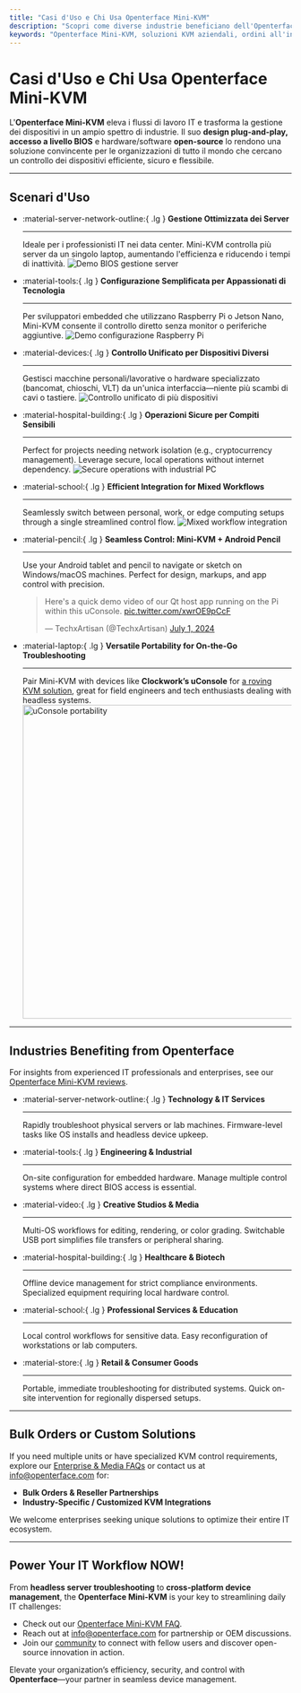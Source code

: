 ```yaml
---
title: "Casi d'Uso e Chi Usa Openterface Mini-KVM"
description: "Scopri come diverse industrie beneficiano dell'Openterface Mini-KVM per ottimizzare i flussi di lavoro IT, abilitare l'accesso a livello BIOS e migliorare l'efficienza operativa. Esplora anche una varietà di scenari d'uso come la gestione dei server, la configurazione di Raspberry Pi, operazioni sicure, controllo con matita Android e risoluzione dei problemi sul campo con uConsole."
keywords: "Openterface Mini-KVM, soluzioni KVM aziendali, ordini all'ingrosso, hardware open-source, accesso a livello BIOS, gestione dispositivi senza testa, operazioni IT sicure, controllo multipiattaforma, ingegneria, studi creativi, produzione, IT sanitario, gestione server, configurazione Raspberry Pi, controllo con matita Android, integrazione uConsole, risoluzione problemi tecnici, sicurezza delle criptovalute, integrazione dei flussi di lavoro"
---
```


# Casi d'Uso e Chi Usa Openterface Mini-KVM

L'**Openterface Mini-KVM** eleva i flussi di lavoro IT e trasforma la gestione dei dispositivi in un ampio spettro di industrie. Il suo **design plug-and-play, accesso a livello BIOS** e hardware/software **open-source** lo rendono una soluzione convincente per le organizzazioni di tutto il mondo che cercano un controllo dei dispositivi efficiente, sicuro e flessibile.

---

## Scenari d'Uso

<div class="grid cards" markdown>

-   :material-server-network-outline:{ .lg } __Gestione Ottimizzata dei Server__

    ---

    Ideale per i professionisti IT nei data center. Mini-KVM controlla più server da un singolo laptop, aumentando l'efficienza e riducendo i tempi di inattività.
    <img src="https://assets.openterface.com/images/product/use-case-demo-pc-bios-1.webp" alt="Demo BIOS gestione server" style="max-width: 100%;"/>

-   :material-tools:{ .lg } __Configurazione Semplificata per Appassionati di Tecnologia__

    ---

    Per sviluppatori embedded che utilizzano Raspberry Pi o Jetson Nano, Mini-KVM consente il controllo diretto senza monitor o periferiche aggiuntive.
    <img src="https://assets.openterface.com/images/product/use-case-demo-respberry-pi.webp" alt="Demo configurazione Raspberry Pi" style="max-width: 100%;"/>

-   :material-devices:{ .lg } __Controllo Unificato per Dispositivi Diversi__

    ---

    Gestisci macchine personali/lavorative o hardware specializzato (bancomat, chioschi, VLT) da un'unica interfaccia—niente più scambi di cavi o tastiere.
    <img src="https://assets.openterface.com/images/product/use-case-demo-macmini2009-3.webp" alt="Controllo unificato di più dispositivi" style="max-width: 100%;"/>

-   :material-hospital-building:{ .lg } __Operazioni Sicure per Compiti Sensibili__

    ---

    Perfect for projects needing network isolation (e.g., cryptocurrency management). Leverage secure, local operations without internet dependency.
    <img src="https://assets.openterface.com/images/product/use-case-demo-industrial-pc.webp" alt="Secure operations with industrial PC" style="max-width: 100%;"/>

-   :material-school:{ .lg } __Efficient Integration for Mixed Workflows__

    ---

    Seamlessly switch between personal, work, or edge computing setups through a single streamlined control flow.
    <img src="https://assets.openterface.com/images/product/use-case-demo-macbookpro2010.webp" alt="Mixed workflow integration" style="max-width: 100%;"/>

-   :material-pencil:{ .lg } __Seamless Control: Mini-KVM + Android Pencil__

    ---

    Use your Android tablet and pencil to navigate or sketch on Windows/macOS machines. Perfect for design, markups, and app control with precision.
    <blockquote class="twitter-tweet" data-media-max-width="560"><p lang="en" dir="ltr">Here&#39;s a quick demo video of our Qt host app running on the Pi within this uConsole. <a href="https://t.co/xwrOE9pCcF">pic.twitter.com/xwrOE9pCcF</a></p>&mdash; TechxArtisan (@TechxArtisan) <a href="https://twitter.com/TechxArtisan/status/1872660955768946823?ref_src=twsrc%5Etfw">July 1, 2024</a></blockquote>
    <script async src="https://platform.twitter.com/widgets.js" charset="utf-8"></script>

-   :material-laptop:{ .lg } __Versatile Portability for On-the-Go Troubleshooting__

    ---

    Pair Mini-KVM with devices like **Clockwork’s uConsole** for [a roving KVM solution](https://x.com/TechxArtisan/status/1807824199152722019), great for field engineers and tech enthusiasts dealing with headless systems.
    <img src="https://pbs.twimg.com/media/GRaeGqHa0AA_GMv?format=jpg&name=4096x4096" alt="uConsole portability" width="560" height="560" style="max-width: 100%;"/>

</div>

---

## Industries Benefiting from Openterface

For insights from experienced IT professionals and enterprises, see our [Openterface Mini-KVM reviews](/product/minikvm/reviews/).

<div class="grid cards" markdown>

-   :material-server-network-outline:{ .lg } __Technology & IT Services__

    ---

    Rapidly troubleshoot physical servers or lab machines.
    Firmware-level tasks like OS installs and headless device upkeep.

-   :material-tools:{ .lg } __Engineering & Industrial__

    ---

    On-site configuration for embedded hardware.
    Manage multiple control systems where direct BIOS access is essential.

-   :material-video:{ .lg } __Creative Studios & Media__

    ---

    Multi-OS workflows for editing, rendering, or color grading.
    Switchable USB port simplifies file transfers or peripheral sharing.

-   :material-hospital-building:{ .lg } __Healthcare & Biotech__

    ---

    Offline device management for strict compliance environments.
    Specialized equipment requiring local hardware control.

-   :material-school:{ .lg } __Professional Services & Education__

    ---

    Local control workflows for sensitive data.
    Easy reconfiguration of workstations or lab computers.

-   :material-store:{ .lg } __Retail & Consumer Goods__

    ---

    Portable, immediate troubleshooting for distributed systems.
    Quick on-site intervention for regionally dispersed setups.

</div>

---

## Bulk Orders or Custom Solutions

If you need multiple units or have specialized KVM control requirements, explore our [Enterprise & Media FAQs](/faq/business) or contact us at [info@openterface.com](mailto:info@openterface.com) for:

- **Bulk Orders & Reseller Partnerships**  
- **Industry-Specific / Customized KVM Integrations**  

We welcome enterprises seeking unique solutions to optimize their entire IT ecosystem.

---

## Power Your IT Workflow NOW!

From **headless server troubleshooting** to **cross-platform device management**, the **Openterface Mini-KVM** is your key to streamlining daily IT challenges:

- Check out our [Openterface Mini-KVM FAQ](/faq/minikvm/op-minikvm).  
- Reach out at [info@openterface.com](mailto:info@openterface.com) for partnership or OEM discussions.  
- Join our [community](/community/) to connect with fellow users and discover open-source innovation in action.

Elevate your organization’s efficiency, security, and control with **Openterface**—your partner in seamless device management.